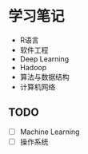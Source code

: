 # 学习笔记

- R语言
- 软件工程
- Deep Learning
- Hadoop
- 算法与数据结构
- 计算机网络

## TODO

- [ ] Machine Learning
- [ ] 操作系统